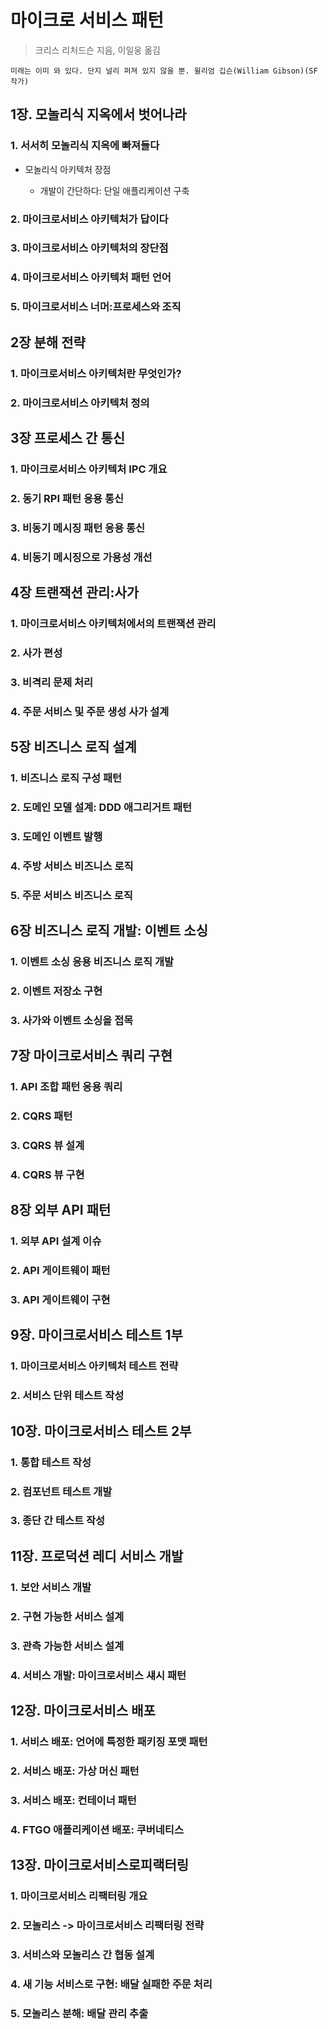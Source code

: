 # 마이크로 서비스 패턴

> 크리스 리처드슨 지음, 이일웅 옮김

`미래는 이미 와 있다. 단지 널리 퍼져 있지 않을 뿐. 윌리엄 깁슨(William Gibson)(SF 작가)`

## 1장. 모놀리식 지옥에서 벗어나라

### 1. 서서히 모놀리식 지옥에 빠져들다

* 모놀리식 아키텍처 장점

  - 개발이 간단하다: 단일 애플리케이션 구축

### 2. 마이크로서비스 아키텍처가 답이다
### 3. 마이크로서비스 아키텍처의 장단점
### 4. 마이크로서비스 아키텍처 패턴 언어
### 5. 마이크로서비스 너머:프로세스와 조직

## 2장 분해 전략

### 1. 마이크로서비스 아키텍처란 무엇인가?
### 2. 마이크로서비스 아키텍처 정의

## 3장 프로세스 간 통신

### 1. 마이크로서비스 아키텍처 IPC 개요
### 2. 동기 RPI 패턴 응용 통신
### 3. 비동기 메시징 패턴 응용 통신
### 4. 비동기 메시징으로 가용성 개선

## 4장 트랜잭션 관리:사가

### 1. 마이크로서비스 아키텍처에서의 트랜잭션 관리
### 2. 사가 편성
### 3. 비격리 문제 처리
### 4. 주문 서비스 및 주문 생성 사가 설계

## 5장 비즈니스 로직 설계
### 1. 비즈니스 로직 구성 패턴
### 2. 도메인 모델 설계: DDD 애그리거트 패턴
### 3. 도메인 이벤트 발행
### 4. 주방 서비스 비즈니스 로직
### 5. 주문 서비스 비즈니스 로직

## 6장 비즈니스 로직 개발: 이벤트 소싱

### 1. 이벤트 소싱 응용 비즈니스 로직 개발
### 2. 이벤트 저장소 구현
### 3. 사가와 이벤트 소싱을 접목

## 7장 마이크로서비스 쿼리 구현

### 1. API 조합 패턴 응용 쿼리
### 2. CQRS 패턴
### 3. CQRS 뷰 설계
### 4. CQRS 뷰 구현

## 8장 외부 API 패턴

### 1. 외부 API 설계 이슈
### 2. API 게이트웨이 패턴
### 3. API 게이트웨이 구현

## 9장. 마이크로서비스 테스트 1부

### 1. 마이크로서비스 아키텍처 테스트 전략
### 2. 서비스 단위 테스트 작성

## 10장. 마이크로서비스 테스트 2부

### 1. 통합 테스트 작성
### 2. 컴포넌트 테스트 개발
### 3. 종단 간 테스트 작성

## 11장. 프로덕션 레디 서비스 개발

### 1. 보안 서비스 개발
### 2. 구현 가능한 서비스 설계
### 3. 관측 가능한 서비스 설계
### 4. 서비스 개발: 마이크로서비스 섀시 패턴

## 12장. 마이크로서비스 배포

### 1. 서비스 배포: 언어에 특정한 패키징 포맷 패턴
### 2. 서비스 배포: 가상 머신 패턴
### 3. 서비스 배포: 컨테이너 패턴
### 4. FTGO 애플리케이션 배포: 쿠버네티스

## 13장. 마이크로서비스로피랙터링

### 1. 마이크로서비스 리팩터링 개요
### 2. 모놀리스 -> 마이크로서비스 리팩터링 전략
### 3. 서비스와 모놀리스 간 협동 설계
### 4. 새 기능 서비스로 구현: 배달 실패한 주문 처리
### 5. 모놀리스 분해: 배달 관리 추출

